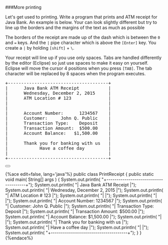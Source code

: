 <!-- djw: done -->
###More printing

Let's get used to printing. Write a program that prints and ATM receipt for Java Bank. An example is below. Your can look slightly different but try to line up the borders and the margins of the text as much as possible

The borders of the receipt are made up of the dash which is between the ```0``` and ```=``` keys. And the ```|``` pipe character which is above the ```[Enter]``` key. You create a ```|``` by holding ```[shift]``` + ```\```.

Your receipt will line up if you use only spaces. Tabs are handled differently by the editor (Eclipse) so just use spaces to make it easy on yourself. Eclipse will move the cursor 4 positions when you press ```[TAB]```. The tab character will be replaced by 8 spaces when the program executes. 


<pre>
+--------------------------------------+
|      Java Bank ATM Receipt           |
|      Wednesday, December 2, 2015     |
|      ATM Location # 123              |
|                                      |
|                                      |
|      Account Number:      1234567    |
|      Customer:     John Q. Public    |
|      Transaction Type:    Deposit    |
|      Transaction Amount:  $500.00    |
|      Account Balance:   $1,500.00    |
|                                      |
|      Thank you for banking with us   |
|            Have a coffee day         |
|                                      |
+--------------------------------------+
</pre>

<button class="section" target="section1" show="Sample Answer" hide="Hide Answer"></button>

<!--sec data-title="Answer" data-id="section1" data-show=false ces-->
{%ace edit=false, lang='java'%}
public class PrintReceipt
{
public static void main( String[] args )
{
    System.out.println( "+--------------------------------------+");
    System.out.println( "|      Java Bank ATM Receipt           |");
    System.out.println( "|      Wednesday, December 2, 2015     |");
    System.out.println( "|      ATM Location # 123              |");
    System.out.println( "|                                      |");
    System.out.println( "|                                      |");
    System.out.println( "|      Account Number:      1234567    |");
    System.out.println( "|      Customer:     John Q. Public    |");
    System.out.println( "|      Transaction Type:    Deposit    |");
    System.out.println( "|      Transaction Amount:  $500.00    |");
    System.out.println( "|      Account Balance:   $1,500.00    |");
    System.out.println( "|                                      |");
    System.out.println( "|      Thank you for banking with us   |");
    System.out.println( "|            Have a coffee day         |");
    System.out.println( "|                                      |");
    System.out.println( "+--------------------------------------+");
}
 }
{%endace%}
<!--endsec-->


